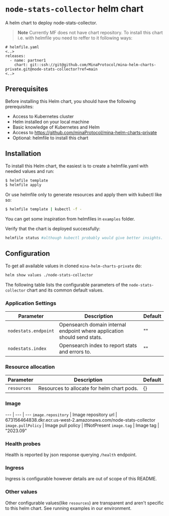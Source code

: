 # `node-stats-collector` helm chart
A helm chart to deploy node-stats-collector.

> **Note** Currently MF does not have chart repository. To install this chart i.e. with helmfile you need to reffer to it following ways:

```console
# helmfile.yaml
<..>
releases:
  - name: partner1
    chart: git::ssh://git@github.com/MinaProtocol/mina-helm-charts-private.git@node-stats-collector?ref=main
<..>
```

## Prerequisites

Before installing this Helm chart, you should have the following prerequisites:

 - Access to Kubernetes cluster
 - Helm installed on your local machine
 - Basic knowledge of Kubernetes and Helm
 - Access to https://github.com/minaProtocol/mina-helm-charts-private
 - Optional: helmfile to install this chart

## Installation

To install this Helm chart, the easiest is to create a helmfile.yaml with needed values and run:
```bash
$ helmfile template
$ helmfile apply
 ```

Or use helmfile only to generate resources and apply them with kubectl like so:

```bash
$ helmfile template | kubectl -f -
```

You can get some inspiration from helmfiles in `examples` folder.

Verify that the chart is deployed successfully:

```bash
helmfile status #although kubectl probably would give better insights.
```

## Configuration

To get all available values in cloned `mina-helm-charts-private` do:

```bash
helm show values ./node-stats-collector
```

The following table lists the configurable parameters of the `node-stats-collector` chart and its common default values.

### Application Settings

Parameter | Description | Default
--- | --- | ---
`nodestats.endpoint` | Opensearch domain internal endpoint where application should send stats. | ""
`nodestats.index` | Opensearch index to report stats and errors to. | ""

### Resource allocation

Parameter | Description | Default
--- | --- | ---
`resources` | Resources to allocate for helm chart pods. | {}

### Image
--- | --- | ---
`image.repository` | Image repository url | 673156464838.dkr.ecr.us-west-2.amazonaws.com/node-stats-collector
`image.pullPolicy` | Image pull policy | IfNotPresent
`image.tag` | Image tag | "2023.09"

### Health probes

Health is reported by json response querying `/health` endpoint.

### Ingress

Ingress is configurable however details are out of scope of this README.

### Other values

Other configurable values(like `resources`) are transparent and aren't specific to this helm chart. See running examples in our environment.
